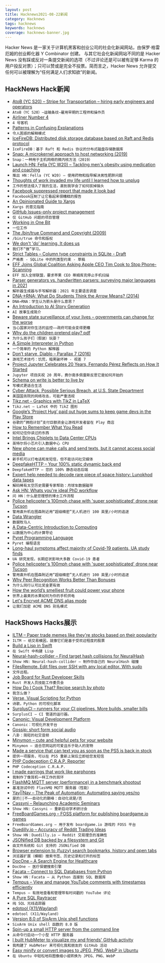 ```yaml
---
layout: post
title: Hacknews2021-08-22新闻
category: Hacknews
tags: hacknews
keywords: hacknews
coverage: hacknews-banner.jpg
---
```


Hacker News 是一家关于计算机黑客和创业公司的社会化新闻网站，由保罗·格雷厄姆的创业孵化器 Y Combinator 创建。
与其它社会化新闻网站不同的是 Hacker News 没有踩或反对一条提交新闻的选项（不过评论还是可以被有足够 Karma 的用户投反对票）；只可以赞或是完全不投票。简而言之，Hacker News 允许提交任何可以被理解为“任何满足人们求知欲”的新闻。

## HackNews Hack新闻


- [AtoB (YC S20) – Stripe for Transportation – hiring early engineers and operators](https://careers.atob.com/)
- `AtoB（YC S20）–运输条纹–雇用早期的工程师和操作员`
- [Airliner Number 4](https://en.wikipedia.org/wiki/Airliner_Number_4)
- `4 号客机`
- [Patterns in Confusing Explanations](https://jvns.ca/blog/confusing-explanations/)
- `令人困惑的解释模式`
- [IceFireDB: Distributed disk storage database based on Raft and Redis protocol](https://github.com/gitsrc/IceFireDB)
- `IceFireDB：基于 Raft 和 Redis 协议的分布式磁盘存储数据库`
- [Snap: A microkernel approach to host networking (2019)](https://research.google/pubs/pub48630/)
- `Snap：一种用于主机网络的微内核方法（2019）`
- [Launch HN: Fella (YC W20) – Tackling men's obesity using medication and coaching](item?id=28257352)
- `推出 HN：Fella (YC W20) – 使用药物和指导解决男性肥胖问题`
- [Thoughts of work invaded my life until I learned how to unplug](https://www.sciencemag.org/careers/2021/08/thoughts-work-invaded-my-life-until-i-learned-how-unplug)
- `工作的想法侵入了我的生活，直到我学会了如何拔掉插头`
- [Facebook suppressed report that made it look bad](https://www.theverge.com/2021/8/20/22634841/facebook-most-viewed-content-report-look-bad)
- `Facebook压制了让它看起来很糟糕的报告`
- [An Opinionated Guide to Xargs](https://www.oilshell.org/blog/2021/08/xargs.html)
- `Xargs 的意见指南`
- [GitHub Issues-only project management](https://blog.placemark.io/2021/07/19/issues-only-management.html)
- `仅 GitHub 问题的项目管理`
- [Working in One Bit](https://dukope.itch.io/mars-after-midnight/devlog/285964/working-in-one-bit)
- `一位工作`
- [The /bin/true Command and Copyright (2009)](http://trillian.mit.edu/~jc/humor/ATT_Copyright_true.html)
- `/bin/true 命令和版权`
- [We don't 'do' learning. It does us](https://danielbmarkham.com/we-dont-do-learning-we-direct-it/)
- `我们不“做”学习。`
- [Strict Tables – Column type constraints in SQLite - Draft](https://www.sqlite.org/draft/stricttables.html)
- `严格表 - SQLite 中的列类型约束 - 草稿`
- [EFF Joins Global Coalition Asking Apple CEO Tim Cook to Stop Phone-Scanning](https://www.eff.org/deeplinks/2021/08/eff-joins-global-coalition-asking-apple-ceo-tim-cook-stop-phone-scanning)
- `EFF 加入全球联盟，要求苹果 CEO 蒂姆库克停止手机扫描`
- [Parser generators vs. handwritten parsers: surveying major languages in 2021](https://notes.eatonphil.com/parser-generators-vs-handwritten-parsers-survey-2021.html)
- `解析器生成器与手写解析器：2021 年主要语言调查`
- [DNA→RNA: What Do Students Think the Arrow Means? (2014)](https://europepmc.org/backend/ptpmcrender.fcgi?accid=PMC4041510&blobtype=pdf)
- `DNA→RNA：学生认为箭头是什么意思？ `
- [An Introduction to AI Story Generation](https://thegradient.pub/an-introduction-to-ai-story-generation/)
- `AI 故事生成简介`
- [Beware state surveillance of your lives – governments can change for the worse](https://www.theguardian.com/commentisfree/2021/aug/21/beware-state-surveillance-of-your-lives-governments-can-change-afghanistan)
- `当心国家对你生活的监控——政府可能会变得更糟`
- [Why do the children pretend play? pdf](https://ctheory.sitehost.iu.edu/img/Lillard,%20Why%20Do%20the%20Children%20(Pretend)%20Play.pdf)
- `为什么孩子们（假装）玩耍？ `
- [A Simple Interpreter in Python](https://ruslanspivak.com/lsbasi-part1/)
- `一个简单的 Python 解释器`
- [Don’t starve, Diablo – Parallax 7 (2016)](http://simonschreibt.de/gat/dont-starve-diablo-parallax-7/)
- `游戏艺术技巧：饥荒，暗黑破坏神 - 视差 7`
- [Project Jupyter Celebrates 20 Years, Fernando Pérez Reflects on How It Started](https://data.berkeley.edu/news/project-jupyter-celebrates-20-years-fernando-perez-reflects-how-it-started-open-sciences)
- `Jupyter 项目庆祝 20 周年，费尔南多佩雷斯反思它是如何开始的`
- [Schema on write is better to live by](https://hrishioa.github.io/schema-on-write-is-better-to-live-by/)
- `写模式更适合生活`
- [Cyber Attack, Possible Serious Breach, at U.S. State Department](https://twitter.com/JacquiHeinrich/status/1429173367643516936)
- `美国国务院的网络攻击，可能严重违规`
- [Tikz.net – Graphics with TikZ in LaTeX](https://tikz.net/)
- `Tikz.net – LaTeX 中的 TikZ 图形`
- [Google’s ‘Project Hug’ paid out huge sums to keep game devs in the Play Store](https://www.theverge.com/2021/8/19/22632818/google-project-hug-game-developers-play-store-millions-epic-lawsuit-complaint)
- `谷歌的“拥抱计划”支付巨额资金让游戏开发者留在 Play 商店`
- [How to Remember What You Read](https://fs.blog/2021/08/remember-books/)
- `如何记住你读过的东西`
- [Intel Brings Chiplets to Data Center CPUs](https://www.eetimes.com/intel-brings-chiplets-to-data-center-cpus/#)
- `英特尔将小芯片引入数据中心 CPU`
- [New phone can make calls and send texts, but it cannot access social media](https://www.wsj.com/articles/minimalist-phones-try-to-give-users-what-they-neednot-always-what-they-want-11629370801)
- `新手机可以打电话和发短信，但不能访问社交媒体`
- [DeepfakeHTTP – Your 100% static dynamic back end](https://github.com/xnbox/DeepfakeHTTP)
- `DeepfakeHTTP – 您的 100% 静态动态后端`
- [Expert help needed to decode rare piece of space history: Lunokhod data tapes](https://attivissimo.blogspot.com/2021/08/expert-help-needed-to-decode-rare-piece.html)
- `解码稀有太空历史需要专家帮助：月球车数据磁带`
- [Ask HN: Whats you're ideal PhD workflow](item?id=28262180)
- `问 HN：什么是您理想的博士工作流程`
- [Police helicopter's 100mph chase with 'super sophisticated' drone near Tucson](https://www.dailymail.co.uk/news/article-9912999/FAA-audio-reveals-police-helicopters-100mph-chase-sophisticated-drone.html)
- `警用直升机在图森附近用“超级精密”无人机进行 100 英里/小时的追逐`
- [Data Wrangler](https://observablehq.com/@observablehq/data-wrangler)
- `数据牧马人`
- [A Data-Centric Introduction to Computing](https://dcic-world.org/2021-alpha/index.html)
- `以数据为中心的计算导论`
- [Pyret Programming Language](http://pyret.org/index.html)
- `Pyret 编程语言`
- [Long-haul symptoms affect majority of Covid-19 patients, UA study finds](https://tucson.com/news/local/subscriber/long-haul-symptoms-affect-majority-of-covid-19-patients-ua-study-finds/article_a6ae8c24-f9fe-11eb-b677-fb1f1eb2abfc.html)
- `UA 研究发现，长期症状影响大多数 Covid-19 患者`
- [Police helicopter's 100mph chase with 'super sophisticated' drone near Tucson](https://www.thedrive.com/the-war-zone/42021/radio-transmissions-from-police-helicopters-chase-of-bizarre-craft-over-tucson-add-to-mystery)
- `警用直升机在图森附近用“超级精密”无人机进行 100 英里/小时的追逐`
- [Why Peer Recognition Works Better Than Bonuses](https://lancengym.medium.com/why-peer-recognition-works-better-than-bonuses-731e63b652e0)
- `为什么同行认可比奖金更有效`
- [How the world’s smelliest fruit could power your phone](https://www.bbc.com/future/article/20200724-the-battery-made-from-diamonds-that-could-last-1000-years)
- `世界上最臭的水果如何为你的手机供电`
- [Let's Encrypt ACME DNS alias mode](https://github.com/acmesh-official/acme.sh/wiki/DNS-alias-mode)
- `让我们加密 ACME DNS 别名模式`


## HackShows Hacks展示

- [ ILTM – Paper trade memes like they're stocks based on their popularity](https://ilikethememe.com/)
- `ILTM – 纸交易模因，就像它们是基于受欢迎程度的股票`
- [ Build a Lisp in Swift](https://github.com/codr7/swifties-repl)
- `在 Swift 中构建 Lisp`
- [ Neural-hash-collider – Find target hash collisions for NeuralHash](https://github.com/anishathalye/neural-hash-collider)
- `Show HN: Neural-hash-collider – 制作你自己的 NeuralHash 碰撞`
- [ FilesRemote. Edit files over SSH with any local editor. With sudo](https://github.com/allanrbo/filesremote)
- `文件远程。`
- [ Job Board for Rust Developer Skills](https://rustjob.xyz/)
- `Rust 开发人员技能工作委员会`
- [ How Do I Cook That? Recipe search by photo](https://share.streamlit.io/pinecone-io/playground/recipe_search_demo/src/server.py)
- `我怎么做？`
- [ Verse, Visual Scripting for Python](https://www.reddit.com/r/Python/comments/p5xq1o/verse_visual_scripting_tool_for_python/)
- `诗歌，Python 的可视化脚本`
- [ SurplusCI – runners for your CI pipelines. More builds, smaller bills](https://surplusci.com)
- `SurplusCI – CI 管道的运行器。`
- [ Canonic: Visual Development Platform](https://www.canonic.dev/)
- `Canonic：可视化开发平台`
- [ Gossip: short form social audio](https://thegossip.app/download)
- `八卦：简短的社交音频`
- [ Minymon – cute and helpful pets for your website](https://www.minymon.com/)
- `Minymon – 适合您网站的可爱且乐于助人的宠物`
- [ Made a service that can text you as soon as the PS5 is back in stock](https://mailchi.mp/726dc8ac364f/ps5tracker)
- `提供一项服务，可以在 PS5 重新上架后立即给您发短信`
- [ PHP Codeception C.R.A.P. Reporter](https://github.com/nebbia-fitness/codecept-coverage-reporter)
- `PHP Codeception C.R.A.P.`
- [ I made earrings that work like earphones](https://tiktok.com/@peripherii)
- `我制作了像耳机一样工作的耳环`
- [ FlashMQ MQTT server (performance) in a benchmark shootout](https://www.youtube.com/watch?v=vZWLitdCkJQ)
- `基准测试中的 FlashMQ MQTT 服务器（性能）`
- [ Yay||Nay – The Peak of Automation: Automating saying yes/no](https://yay.ornay.net/)
- `是的||不——自动化的巅峰：自动化说是/否`
- [ Cassyni – Relaunching Academic Seminars](item?id=28246837)
- `Show HN: Cassyni – 重新启动学术研讨会`
- [ FreeBoardGames.org – FOSS platform for publishing boardgame.io games](item?id=28249468)
- `FreeBoardGames.org – 用于发布 boardgame.io 游戏的 FOSS 平台`
- [ Duedilly.io – Accuracy of Reddit Trading Ideas](http://duedilly.io/)
- `Show HN：Duedilly.io – Reddit 交易理念的准确性`
- [ JSONified DB backed by a filesystem and Git](https://git@github.com/i5ik/sirdb)
- `由文件系统和 Git 支持的 JSONified DB`
- [ Browser extension to (fuzzy) search bookmarks, history and open tabs](https://github.com/Fannon/search-bookmarks-history-and-tabs)
- `浏览器扩展（模糊）搜索书签、历史记录和打开的标签`
- [ DocOne – A Search Engine for Healthcare](https://docone.io)
- `DocOne – 医疗保健搜索引擎`
- [ Facata – Connect to SQL Databases from Python](https://github.com/tlocke/facata/)
- `Show HN：Facata – 从 Python 连接到 SQL 数据库`
- [ Tempus – View and manage YouTube comments with timestamps efficiently](item?id=28250898)
- `Tempus – 有效地查看和管理带有时间戳的 YouTube 评论`
- [ A Pure SQL Raytracer](https://github.com/chunky/sqlraytracer)
- `纯 SQL 光线追踪器`
- [ edotool (X11/Wayland)](item?id=28260008)
- `edotool (X11/Wayland)`
- [ Version 8.0 of SixArm Unix shell functions](https://github.com/sixarm/sixarm-unix-shell-functions)
- `SixArm Unix shell 函数的 8.0 版`
- [ Spin-up a small HTTP server from the command line](https://github.com/Jamesbarford/httpserve)
- `从命令行启动一个小型 HTTP 服务器`
- [ I built HubMeter to visualize my and friends' GitHub activity](https://hubmeter.io/)
- `我构建了 HubMeter 来可视化我和朋友的 GitHub 活动`
- [ Easy minify or convert images to JPEG, PNG, WebP in Ubuntu](https://snapcraft.io/utilso)
- `在 Ubuntu 中轻松地将图像缩小或转换为 JPEG、PNG、WebP`

